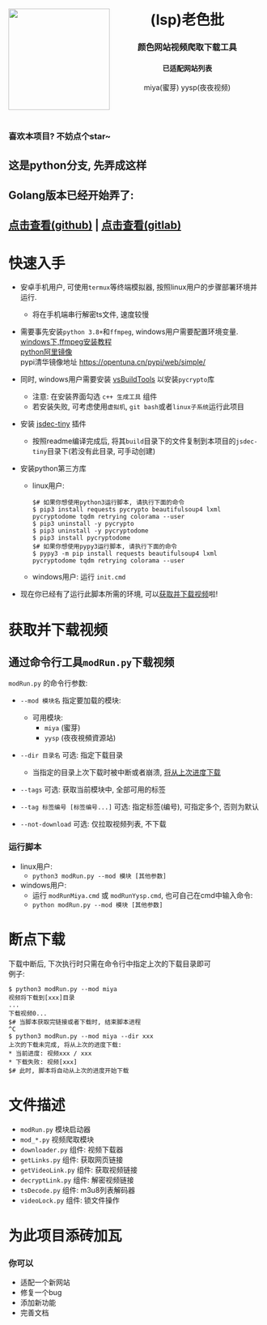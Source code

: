 <div align='center'>
<img align='left' src='imgs/logo.svg' width='200px'>
<h1>
(lsp)老色批
</h1>
<h3>
颜色网站视频爬取下载工具
</h3>
<div align='center'>
<h4>已适配网站列表</h4>
<span>miya(蜜芽)</span>
<span>yysp(夜夜视频)</span>
</div>
<br><br><br>
</div>

### 喜欢本项目? 不妨点个star~

## 这是python分支, 先弄成这样
## Golang版本已经开始弄了:
## [点击查看(github)](../../) | [点击查看(gitlab)](../../../)

# 快速入手
+ 安卓手机用户, 可使用`termux`等终端模拟器, 按照linux用户的步骤部署环境并运行.
  - 将在手机端串行解密ts文件, 速度较慢
+ 需要事先安装`python 3.8+`和`ffmpeg`, windows用户需要配置环境变量.  
  [windows下,ffmpeg安装教程](https://bbs.huaweicloud.com/blogs/243409)  
  [python阿里镜像](https://npm.taobao.org/mirrors/python/)  
  pypi清华镜像地址 https://opentuna.cn/pypi/web/simple/
+ 同时, windows用户需要安装 [vsBuildTools](https://visualstudio.microsoft.com/zh-hans/thank-you-downloading-visual-studio/?sku=Community&rel=15#) 以安装`pycrypto`库  
  - 注意: 在安装界面勾选 `c++ 生成工具` 组件
  - 若安装失败, 可考虑使用`虚拟机`, `git bash`或者`linux子系统`运行此项目

+ 安装 [jsdec-tiny](https://github.com/sb-child/jsdec-tiny) 插件  
  - 按照readme编译完成后, 将其`build`目录下的文件复制到本项目的`jsdec-tiny`目录下(若没有此目录, 可手动创建)

+ 安装python第三方库
  - linux用户:
    ```shell
    $# 如果你想使用python3运行脚本, 请执行下面的命令
    $ pip3 install requests pycrypto beautifulsoup4 lxml pycryptodome tqdm retrying colorama --user
    $ pip3 uninstall -y pycrypto
    $ pip3 uninstall -y pycryptodome
    $ pip3 install pycryptodome
    $# 如果你想使用pypy3运行脚本, 请执行下面的命令
    $ pypy3 -m pip install requests beautifulsoup4 lxml pycryptodome tqdm retrying colorama --user
    ```
  - windows用户: 运行 `init.cmd`
+ 现在你已经有了运行此脚本所需的环境, 可以[获取并下载视频](#获取并下载视频)啦!

# 获取并下载视频
## 通过命令行工具`modRun.py`下载视频
`modRun.py` 的命令行参数:
+ `--mod 模块名` 指定要加载的模块:
  - 可用模块:
    - `miya` \(蜜芽\)
    - `yysp` \(夜夜視頻資源站\)
  
+ `--dir 目录名` 可选: 指定下载目录
  - 当指定的目录上次下载时被中断或者崩溃, [将从上次进度下载](#断点下载)
+ `--tags` 可选: 获取当前模块中, 全部可用的标签
+ `--tag 标签编号 [标签编号...]` 可选: 指定标签(编号), 可指定多个, 否则为默认
+ `--not-download` 可选: 仅拉取视频列表, 不下载

### 运行脚本
+ linux用户:
  - `python3 modRun.py --mod 模块 [其他参数]`  
+ windows用户:
  - 运行 `modRunMiya.cmd` 或 `modRunYysp.cmd`, 也可自己在cmd中输入命令:
  - `python modRun.py --mod 模块 [其他参数]`

# 断点下载
下载中断后, 下次执行时只需在命令行中指定上次的下载目录即可  
例子:  
```shell
$ python3 modRun.py --mod miya
视频将下载到[xxx]目录
...
下载视频0...
$# 当脚本获取完链接或者下载时, 结束脚本进程
^C
$ python3 modRun.py --mod miya --dir xxx
上次的下载未完成, 将从上次的进度下载:
* 当前进度: 视频xxx / xxx
* 下载失败: 视频[xxx]
$# 此时, 脚本将自动从上次的进度开始下载
```

# 文件描述
+ `modRun.py` 模块启动器
+ `mod_*.py` 视频爬取模块
+ `downloader.py`  组件: 视频下载器
+ `getLinks.py` 组件: 获取网页链接
+ `getVideoLink.py` 组件: 获取视频链接
+ `decryptLink.py` 组件: 解密视频链接
+ `tsDecode.py` 组件: m3u8列表解码器
+ `videoLock.py` 组件: 锁文件操作

# 为此项目添砖加瓦
### 你可以
+ 适配一个新网站
+ 修复一个bug
+ 添加新功能
+ 完善文档

